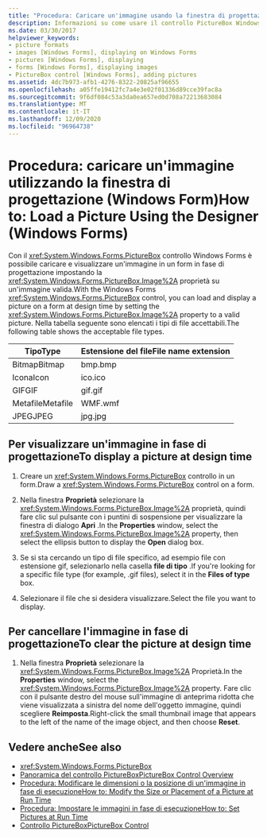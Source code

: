 ```yaml
---
title: "Procedura: Caricare un'immagine usando la finestra di progettazione"
description: Informazioni su come usare il controllo PictureBox Windows Forms per caricare e visualizzare un'immagine in un modulo in fase di progettazione.
ms.date: 03/30/2017
helpviewer_keywords:
- picture formats
- images [Windows Forms], displaying on Windows Forms
- pictures [Windows Forms], displaying
- forms [Windows Forms], displaying images
- PictureBox control [Windows Forms], adding pictures
ms.assetid: 4dc7b973-afb1-4276-8322-20825af96655
ms.openlocfilehash: a05ffe19412fc7a4e3e02f01336d89cce39fac8a
ms.sourcegitcommit: 9f6df084c53a3da0ea657ed0d708a72213683084
ms.translationtype: MT
ms.contentlocale: it-IT
ms.lasthandoff: 12/09/2020
ms.locfileid: "96964738"
---
```

# <a name="how-to-load-a-picture-using-the-designer-windows-forms"></a><span data-ttu-id="de5d1-103">Procedura: caricare un'immagine utilizzando la finestra di progettazione (Windows Form)</span><span class="sxs-lookup"><span data-stu-id="de5d1-103">How to: Load a Picture Using the Designer (Windows Forms)</span></span>

<span data-ttu-id="de5d1-104">Con il <xref:System.Windows.Forms.PictureBox> controllo Windows Forms è possibile caricare e visualizzare un'immagine in un form in fase di progettazione impostando la <xref:System.Windows.Forms.PictureBox.Image%2A> proprietà su un'immagine valida.</span><span class="sxs-lookup"><span data-stu-id="de5d1-104">With the Windows Forms <xref:System.Windows.Forms.PictureBox> control, you can load and display a picture on a form at design time by setting the <xref:System.Windows.Forms.PictureBox.Image%2A> property to a valid picture.</span></span> <span data-ttu-id="de5d1-105">Nella tabella seguente sono elencati i tipi di file accettabili.</span><span class="sxs-lookup"><span data-stu-id="de5d1-105">The following table shows the acceptable file types.</span></span>

|<span data-ttu-id="de5d1-106">Tipo</span><span class="sxs-lookup"><span data-stu-id="de5d1-106">Type</span></span>|<span data-ttu-id="de5d1-107">Estensione del file</span><span class="sxs-lookup"><span data-stu-id="de5d1-107">File name extension</span></span>|
|---|---|
|<span data-ttu-id="de5d1-108">Bitmap</span><span class="sxs-lookup"><span data-stu-id="de5d1-108">Bitmap</span></span>|<span data-ttu-id="de5d1-109">bmp</span><span class="sxs-lookup"><span data-stu-id="de5d1-109">.bmp</span></span>|
|<span data-ttu-id="de5d1-110">Icona</span><span class="sxs-lookup"><span data-stu-id="de5d1-110">Icon</span></span>|<span data-ttu-id="de5d1-111">ico</span><span class="sxs-lookup"><span data-stu-id="de5d1-111">.ico</span></span>|
|<span data-ttu-id="de5d1-112">GIF</span><span class="sxs-lookup"><span data-stu-id="de5d1-112">GIF</span></span>|<span data-ttu-id="de5d1-113">gif</span><span class="sxs-lookup"><span data-stu-id="de5d1-113">.gif</span></span>|
|<span data-ttu-id="de5d1-114">Metafile</span><span class="sxs-lookup"><span data-stu-id="de5d1-114">Metafile</span></span>|<span data-ttu-id="de5d1-115">WMF</span><span class="sxs-lookup"><span data-stu-id="de5d1-115">.wmf</span></span>|
|<span data-ttu-id="de5d1-116">JPEG</span><span class="sxs-lookup"><span data-stu-id="de5d1-116">JPEG</span></span>|<span data-ttu-id="de5d1-117">jpg</span><span class="sxs-lookup"><span data-stu-id="de5d1-117">.jpg</span></span>|

## <a name="to-display-a-picture-at-design-time"></a><span data-ttu-id="de5d1-118">Per visualizzare un'immagine in fase di progettazione</span><span class="sxs-lookup"><span data-stu-id="de5d1-118">To display a picture at design time</span></span>

1. <span data-ttu-id="de5d1-119">Creare un <xref:System.Windows.Forms.PictureBox> controllo in un form.</span><span class="sxs-lookup"><span data-stu-id="de5d1-119">Draw a <xref:System.Windows.Forms.PictureBox> control on a form.</span></span>

2. <span data-ttu-id="de5d1-120">Nella finestra **Proprietà** selezionare la <xref:System.Windows.Forms.PictureBox.Image%2A> proprietà, quindi fare clic sul pulsante con i puntini di sospensione per visualizzare la finestra di dialogo **Apri** .</span><span class="sxs-lookup"><span data-stu-id="de5d1-120">In the **Properties** window, select the <xref:System.Windows.Forms.PictureBox.Image%2A> property, then select the ellipsis button to display the **Open** dialog box.</span></span>

3. <span data-ttu-id="de5d1-121">Se si sta cercando un tipo di file specifico, ad esempio file con estensione gif, selezionarlo nella casella **file di tipo** .</span><span class="sxs-lookup"><span data-stu-id="de5d1-121">If you're looking for a specific file type (for example, .gif files), select it in the **Files of type** box.</span></span>

4. <span data-ttu-id="de5d1-122">Selezionare il file che si desidera visualizzare.</span><span class="sxs-lookup"><span data-stu-id="de5d1-122">Select the file you want to display.</span></span>

## <a name="to-clear-the-picture-at-design-time"></a><span data-ttu-id="de5d1-123">Per cancellare l'immagine in fase di progettazione</span><span class="sxs-lookup"><span data-stu-id="de5d1-123">To clear the picture at design time</span></span>

1. <span data-ttu-id="de5d1-124">Nella finestra **Proprietà** selezionare la <xref:System.Windows.Forms.PictureBox.Image%2A> Proprietà.</span><span class="sxs-lookup"><span data-stu-id="de5d1-124">In the **Properties** window, select the <xref:System.Windows.Forms.PictureBox.Image%2A> property.</span></span> <span data-ttu-id="de5d1-125">Fare clic con il pulsante destro del mouse sull'immagine di anteprima ridotta che viene visualizzata a sinistra del nome dell'oggetto immagine, quindi scegliere **Reimposta**.</span><span class="sxs-lookup"><span data-stu-id="de5d1-125">Right-click the small thumbnail image that appears to the left of the name of the image object, and then choose **Reset**.</span></span>

## <a name="see-also"></a><span data-ttu-id="de5d1-126">Vedere anche</span><span class="sxs-lookup"><span data-stu-id="de5d1-126">See also</span></span>

- <xref:System.Windows.Forms.PictureBox>
- [<span data-ttu-id="de5d1-127">Panoramica del controllo PictureBox</span><span class="sxs-lookup"><span data-stu-id="de5d1-127">PictureBox Control Overview</span></span>](picturebox-control-overview-windows-forms.md)
- [<span data-ttu-id="de5d1-128">Procedura: Modificare le dimensioni o la posizione di un'immagine in fase di esecuzione</span><span class="sxs-lookup"><span data-stu-id="de5d1-128">How to: Modify the Size or Placement of a Picture at Run Time</span></span>](how-to-modify-the-size-or-placement-of-a-picture-at-run-time-windows-forms.md)
- [<span data-ttu-id="de5d1-129">Procedura: Impostare le immagini in fase di esecuzione</span><span class="sxs-lookup"><span data-stu-id="de5d1-129">How to: Set Pictures at Run Time</span></span>](how-to-set-pictures-at-run-time-windows-forms.md)
- [<span data-ttu-id="de5d1-130">Controllo PictureBox</span><span class="sxs-lookup"><span data-stu-id="de5d1-130">PictureBox Control</span></span>](picturebox-control-windows-forms.md)
